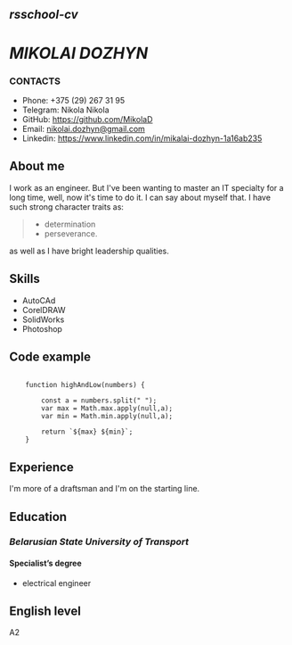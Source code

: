 ## *rsschool-cv*


# **_MIKOLAI DOZHYN_**


### CONTACTS
+ Phone: +375 (29) 267 31 95
+ Telegram: Nikola Nikola
+ GitHub: <https://github.com/MikolaD>
+ Email: <nikolai.dozhyn@gmail.com>
+ Linkedin: <https://www.linkedin.com/in/mikalai-dozhyn-1a16ab235>

## About me
I work as an engineer. But I've been wanting to master an IT specialty for a long time, well, now it's time to do it. I can say about myself that. I have such strong character traits as:

>* determination
>* perseverance.

as well as I have bright leadership qualities.

## Skills
+ AutoCAd
+ CorelDRAW
+ SolidWorks
+ Photoshop

## Code example

```

    function highAndLow(numbers) {

        const a = numbers.split(" ");
        var max = Math.max.apply(null,a);
        var min = Math.min.apply(null,a);

        return `${max} ${min}`;
    }
```

## Experience
I'm more of a draftsman and I'm on the starting line.

## Education
### _Belarusian State University of Transport_
#### Specialist’s degree

+ electrical engineer

## English level
A2